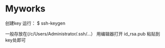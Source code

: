 # Myworks
创建key
运行：
$ ssh-keygen

一般存放在(/c/Users/Administrator/.ssh/...）
用编辑器打开
id_rsa.pub
粘贴到key处即可
